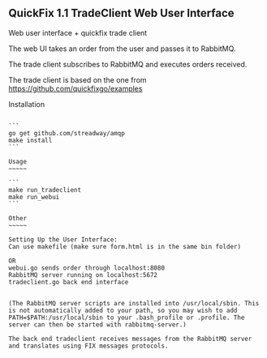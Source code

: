 QuickFix 1.1 TradeClient Web User Interface
-------------------------------------------

Web user interface + quickfix trade client

The web UI takes an order from the user and passes it to RabbitMQ.

The trade client subscribes to RabbitMQ and executes orders received.

The trade client is based on the one from https://github.com/quickfixgo/examples


Installation
~~~~~~~~~~~~

```
go get github.com/streadway/amqp
make install
```

Usage
~~~~~

```
make run_tradeclient
make run_webui
```

Other
~~~~~

Setting Up the User Interface:
Can use makefile (make sure form.html is in the same bin folder)

OR
webui.go sends order through localhost:8080
RabbitMQ server running on localhost:5672
tradeclient.go back end interface


(The RabbitMQ server scripts are installed into /usr/local/sbin. This is not automatically added to your path, so you may wish to add
PATH=$PATH:/usr/local/sbin to your .bash_profile or .profile. The server can then be started with rabbitmq-server.)

The back end tradeclient receives messages from the RabbitMQ server and translates using FIX messages protocols.
